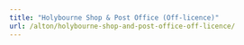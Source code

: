 ```yaml
---
title: "Holybourne Shop & Post Office (Off-licence)"
url: /alton/holybourne-shop-and-post-office-off-licence/
---
```

